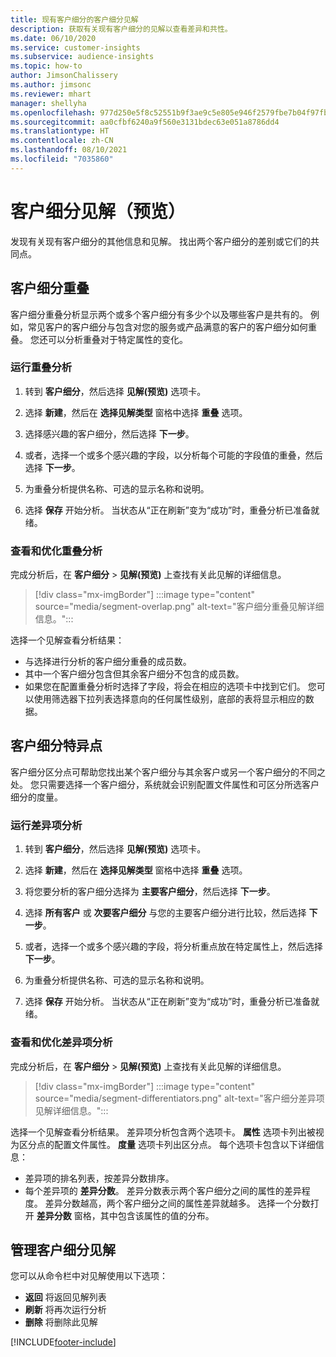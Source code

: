 ```yaml
---
title: 现有客户细分的客户细分见解
description: 获取有关现有客户细分的见解以查看差异和共性。
ms.date: 06/10/2020
ms.service: customer-insights
ms.subservice: audience-insights
ms.topic: how-to
author: JimsonChalissery
ms.author: jimsonc
ms.reviewer: mhart
manager: shellyha
ms.openlocfilehash: 977d250e5f8c52551b9f3ae9c5e805e946f2579fbe7b04f97fbac880debbac2a
ms.sourcegitcommit: aa0cfbf6240a9f560e3131bdec63e051a8786dd4
ms.translationtype: HT
ms.contentlocale: zh-CN
ms.lasthandoff: 08/10/2021
ms.locfileid: "7035860"
---
```

# <a name="segment-insights-preview"></a>客户细分见解（预览）

发现有关现有客户细分的其他信息和见解。 找出两个客户细分的差别或它们的共同点。

## <a name="segment-overlap"></a>客户细分重叠

客户细分重叠分析显示两个或多个客户细分有多少个以及哪些客户是共有的。 例如，常见客户的客户细分与包含对您的服务或产品满意的客户的客户细分如何重叠。
您还可以分析重叠对于特定属性的变化。

### <a name="run-an-overlap-analysis"></a>运行重叠分析

1. 转到 **客户细分**，然后选择 **见解(预览)** 选项卡。

1. 选择 **新建**，然后在 **选择见解类型** 窗格中选择 **重叠** 选项。

1. 选择感兴趣的客户细分，然后选择 **下一步**。

1. 或者，选择一个或多个感兴趣的字段，以分析每个可能的字段值的重叠，然后选择 **下一步**。

1. 为重叠分析提供名称、可选的显示名称和说明。

1. 选择 **保存** 开始分析。 当状态从“正在刷新”变为“成功”时，重叠分析已准备就绪。

### <a name="view-and-optimize-an-overlap-analysis"></a>查看和优化重叠分析

完成分析后，在 **客户细分** > **见解(预览)** 上查找有关此见解的详细信息。

> [!div class="mx-imgBorder"]
> :::image type="content" source="media/segment-overlap.png" alt-text="客户细分重叠见解详细信息。":::

选择一个见解查看分析结果：

- 与选择进行分析的客户细分重叠的成员数。
- 其中一个客户细分包含但其余客户细分不包含的成员数。
- 如果您在配置重叠分析时选择了字段，将会在相应的选项卡中找到它们。 您可以使用筛选器下拉列表选择意向的任何属性级别，底部的表将显示相应的数据。

## <a name="segment-differentiators"></a>客户细分特异点

客户细分区分点可帮助您找出某个客户细分与其余客户或另一个客户细分的不同之处。 您只需要选择一个客户细分，系统就会识别配置文件属性和可区分所选客户细分的度量。

### <a name="run-a-differentiator-analysis"></a>运行差异项分析

1. 转到 **客户细分**，然后选择 **见解(预览)** 选项卡。

1. 选择 **新建**，然后在 **选择见解类型** 窗格中选择 **重叠** 选项。

1. 将您要分析的客户细分选择为 **主要客户细分**，然后选择 **下一步**。

1. 选择 **所有客户** 或 **次要客户细分** 与您的主要客户细分进行比较，然后选择 **下一步**。

1. 或者，选择一个或多个感兴趣的字段，将分析重点放在特定属性上，然后选择 **下一步**。

1. 为重叠分析提供名称、可选的显示名称和说明。

1. 选择 **保存** 开始分析。 当状态从“正在刷新”变为“成功”时，重叠分析已准备就绪。

### <a name="view-and-optimize-a-differentiators-analysis"></a>查看和优化差异项分析

完成分析后，在 **客户细分** > **见解(预览)** 上查找有关此见解的详细信息。

> [!div class="mx-imgBorder"]
> :::image type="content" source="media/segment-differentiators.png" alt-text="客户细分差异项见解详细信息。":::

选择一个见解查看分析结果。 差异项分析包含两个选项卡。 **属性** 选项卡列出被视为区分点的配置文件属性。 **度量** 选项卡列出区分点。 每个选项卡包含以下详细信息：

- 差异项的排名列表，按差异分数排序。
- 每个差异项的 **差异分数**。 差异分数表示两个客户细分之间的属性的差异程度。 差异分数越高，两个客户细分之间的属性差异就越多。 选择一个分数打开 **差异分数** 窗格，其中包含该属性的值的分布。

## <a name="manage-segment-insights"></a>管理客户细分见解

您可以从命令栏中对见解使用以下选项：

- **返回** 将返回见解列表
- **刷新** 将再次运行分析
- **删除** 将删除此见解


[!INCLUDE[footer-include](../includes/footer-banner.md)]